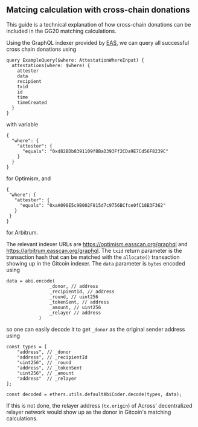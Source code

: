 ## Matcing calculation with cross-chain donations
This guide is a technical explanation of how cross-chain donations can be included in the GG20 matching calculations.

Using the GraphQL indexer provided by [EAS](https://github.com/ethereum-attestation-service/eas-docs-site/blob/main/docs/developer-tools/api.md), we can query all successful cross chain donations using
```
query ExampleQuery($where: AttestationWhereInput) {
  attestations(where: $where) {
    attester
    data
    recipient
    txid
    id
    time
    timeCreated
  }
}
```

with variable
```
{
  "where": {
    "attester": {
      "equals": "0xd82BDb8391109f8BaD393Ff2CDa9E7Cd56F8239C"
    }
  }
}
```
 for Optimism, and
 ```
{
  "where": {
    "attester": {
      "equals": "0xaA098E5c9B002F815d7c9756BCfce0fC18B3F362"
    }
  }
}
```
for Arbitrum.

The relevant indexer URLs are 
https://optimism.easscan.org/graphql and https://arbitrum.easscan.org/graphql.
The `txid` return parameter is the transaction hash that can be matched with the `allocate()` transaction showing up in the Gitcoin indexer. 
The `data` parameter is `bytes` encoded using
```
data = abi.encode(
                _donor, // address
                _recipientId, // address
                _round, // uint256
                _tokenSent, // address
                _amount, // uint256
                _relayer // address
            )
```
so one can easily decode it to get `_donor` as the original sender address using
```
const types = [
    "address", // _donor
    "address", // _recipientId
    "uint256", // _round
    "address", // _tokenSent
    "uint256", // _amount
    "address"  // _relayer
];

const decoded = ethers.utils.defaultAbiCoder.decode(types, data);
```

If this is not done, the relayer address (`tx.origin`) of Across' decentralized relayer network would show up as the donor in Gitcoin's matching calculations.